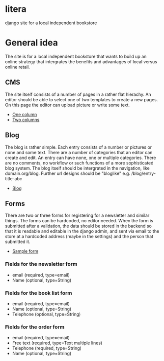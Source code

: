 litera
======

django site for a local independent bookstore

# General idea
The site is for a local independent bookstore that wants to build up an online strategy that intergrates the benefits and advantages of local versus online retail.

## CMS
The site itself consists of a number of pages in a rather flat hierachy. An editor should be able to select one of two templates to create a new pages. On this page the editor can upload picture or write some text.
* [One column](https://github.com/arnee/litera/blob/master/templates/page_1_column.html)
* [Two columns](https://github.com/arnee/litera/blob/master/templates/page_2_columns.html)

## Blog
The blog is rather simple. Each entry consists of a number or pictures or none and some text. There are a number of categories that an editor can create and edit. An entry can have none, one or multiple categories. There are no comments, no workflow or such functions of a more sophisticated blog system.
The blog itself should be intergrated in the navigation, like domain.org/blog. Further url designs should be "bloglike" e.g. /blog/entry-title-abc
* [Blog](https://github.com/arnee/litera/blob/master/templates/blog.html)

## Forms
There are two or three forms for registering for a newsletter and similar things. The forms can be hardcoded, no editor needed. When the form is submitted after a validation, the data should be stored in the backend so that it is readable and editable in the django admin, and sent via email to the store at a hardcoded address (maybe in the settings) and the person that submitted it.
* [Sample form](https://github.com/arnee/litera/blob/master/templates/order.html)

### Fields for the newsletter form
* email (required, type=email)
* Name (optional, type=String)

### Fields for the book list form
* email (required, type=email)
* Name (optional, type=String)
* Telephone (optional, type=String)

### Fields for the order form
* email (required, type=email)
* Free text (required, type=Text multiple lines)
* Telephone (required, type=String)
* Name (optional, type=String)

